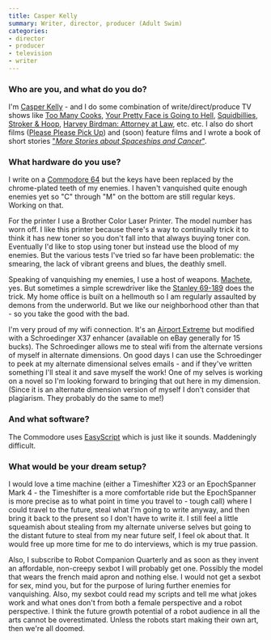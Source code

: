 ```yaml
---
title: Casper Kelly
summary: Writer, director, producer (Adult Swim)
categories:
- director
- producer
- television
- writer
---
```


### Who are you, and what do you do?

I'm [Casper Kelly](http://casperkelly.com/ "Casper's website.") - and I do some combination of write/direct/produce TV shows like [Too Many Cooks](http://www.adultswim.com/videos/infomercials/too-many-cooks/ "An infomercial on Adult Swim."), [Your Pretty Face is Going to Hell](http://www.adultswim.com/videos/your-pretty-face-is-going-to-hell/ "A video series on Adult Swim."), [Squidbillies](http://www.adultswim.com/videos/squidbillies/ "An animated series on Adult Swim."), [Stroker & Hoop](http://www.adultswim.com/videos/stroker-and-hoop/ "An animated series on Adult Swim"), [Harvey Birdman: Attorney at Law](http://www.adultswim.com/videos/harvey-birdman-attorney-at-law/ "An animated series on Adult Swim."), etc. etc. I also do short films ([Please Please Pick Up](http://www.imdb.com/title/tt1730228/ "The IMDB entry for Please Please Pick Up.")) and (soon) feature films and I wrote a book of short stories ["*More Stories about Spaceships and Cancer*"](http://book.casperkelly.com/#about "Casper's book of short stories.").

### What hardware do you use?

I write on a [Commodore 64][commodore-64] but the keys have been replaced by the chrome-plated teeth of my enemies. I haven't vanquished quite enough enemies yet so "C" through "M" on the bottom are still regular keys. Working on that.

For the printer I use a Brother Color Laser Printer. The model number has worn off. I like this printer because there's a way to continually trick it to think it has new toner so you don't fall into that always buying toner con. Eventually I'd like to stop using toner but instead use the blood of my enemies. But the various tests I've tried so far have been problematic: the smearing, the lack of vibrant greens and blues, the deathly smell.

Speaking of vanquishing my enemies, I use a host of weapons. [Machete](http://www.imdb.com/title/tt0985694/ "The IMDB entry for Machete."), yes. But sometimes a simple screwdriver like the [Stanley 69-189][fatmax-6-bit-ratcheting-screwdriver] does the trick. My home office is built on a hellmouth so I am regularly assaulted by demons from the underworld. But we like our neighborhood other than that - so you take the good with the bad.

I'm very proud of my wifi connection. It's an [Airport Extreme][airport-extreme] but modified with a Schroedinger X37 enhancer (available on eBay generally for 15 bucks). The Schroedinger allows me to steal wifi from the alternate versions of myself in alternate dimensions. On good days I can use the Schroedinger to peek at my alternate dimensional selves emails - and if they've written something I'll steal it and save myself the work! One of my selves is working on a novel so I'm looking forward to bringing that out here in my dimension. (Since it is an alternate dimension version of myself I don't consider that plagiarism. They probably do the same to me!)

### And what software?

The Commodore uses [EasyScript][] which is just like it sounds. Maddeningly difficult.

### What would be your dream setup?

I would love a time machine (either a Timeshifter X23 or an EpochSpanner Mark 4 - the Timeshifter is a more comfortable ride but the EpochSpanner is more precise as to what point in time you travel to - tough call) where I could travel to the future, steal what I'm going to write anyway, and then bring it back to the present so I don't have to write it. I still feel a little squeamish about stealing from my alternate universe selves but going to the distant future to steal from my near future self, I feel ok about that. It would free up more time for me to do interviews, which is my true passion.

Also, I subscribe to Robot Companion Quarterly and as soon as they invent an affordable, non-creepy sexbot I will probably get one. Possibly the model that wears the french maid apron and nothing else. I would not get a sexbot for sex, mind you, but for the purpose of luring further enemies for vanquishing. Also, my sexbot could read my scripts and tell me what jokes work and what ones don't from both a female perspective and a robot perspective. I think the future growth potential of a robot audience in all the arts cannot be overestimated. Unless the robots start making their own art, then we're all doomed.

[airport-extreme]: https://www.apple.com/airport-extreme/ "A wireless access point."
[fatmax-6-bit-ratcheting-screwdriver]: http://www.stanleytools.com/default.asp?CATEGORY=HT+PZDRV+AND+MULTI+SDRVRS&TYPE=PRODUCT&PARTNUMBER=69-189&SDesc=FATMAX%26%23174%3B+6+Bit+Ratcheting+Screwdriver "A screwdriver."
[commodore-64]: https://en.wikipedia.org/wiki/Commodore_64 "An 8-bit computer."
[easyscript]: http://texteditors.org/cgi-bin/wiki.pl?EasyScript "A text editor for the Commodore 64 and 128."
